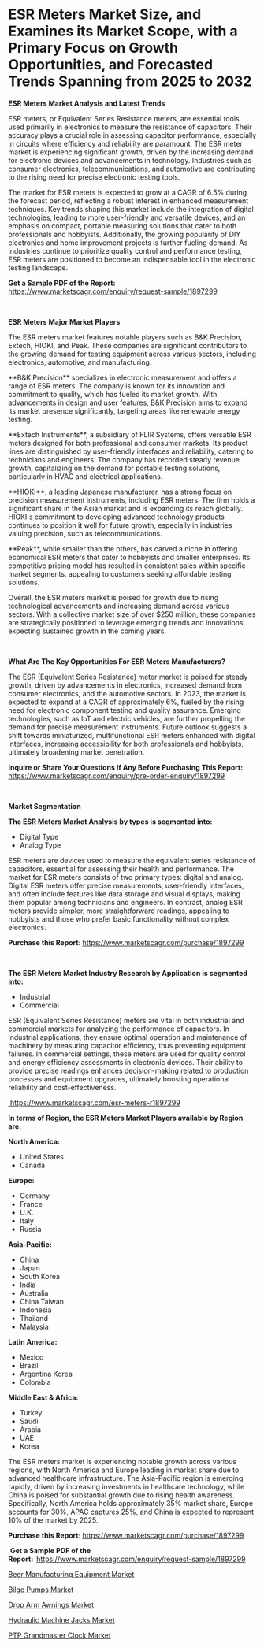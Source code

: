 <p><h1>ESR Meters Market Size, and Examines its Market Scope, with a Primary Focus on Growth Opportunities, and Forecasted Trends Spanning from 2025 to 2032</h1></p><p><strong>ESR Meters Market Analysis and Latest Trends</strong></p>
<p><p>ESR meters, or Equivalent Series Resistance meters, are essential tools used primarily in electronics to measure the resistance of capacitors. Their accuracy plays a crucial role in assessing capacitor performance, especially in circuits where efficiency and reliability are paramount. The ESR meter market is experiencing significant growth, driven by the increasing demand for electronic devices and advancements in technology. Industries such as consumer electronics, telecommunications, and automotive are contributing to the rising need for precise electronic testing tools.</p><p>The market for ESR meters is expected to grow at a CAGR of 6.5% during the forecast period, reflecting a robust interest in enhanced measurement techniques. Key trends shaping this market include the integration of digital technologies, leading to more user-friendly and versatile devices, and an emphasis on compact, portable measuring solutions that cater to both professionals and hobbyists. Additionally, the growing popularity of DIY electronics and home improvement projects is further fueling demand. As industries continue to prioritize quality control and performance testing, ESR meters are positioned to become an indispensable tool in the electronic testing landscape.</p></p>
<p><strong>Get a Sample PDF of the Report:&nbsp;</strong> <a href="https://www.marketscagr.com/enquiry/request-sample/1897299?utm_campaign=2110&utm_medium=2&utm_source=Github&utm_content=ia&utm_term=11042025&utm_id=esr-meters">https://www.marketscagr.com/enquiry/request-sample/1897299</a></p>
<p>&nbsp;</p>
<p><strong>ESR Meters Major Market Players</strong></p>
<p><p>The ESR meters market features notable players such as B&K Precision, Extech, HIOKI, and Peak. These companies are significant contributors to the growing demand for testing equipment across various sectors, including electronics, automotive, and manufacturing.</p><p>**B&K Precision** specializes in electronic measurement and offers a range of ESR meters. The company is known for its innovation and commitment to quality, which has fueled its market growth. With advancements in design and user features, B&K Precision aims to expand its market presence significantly, targeting areas like renewable energy testing.</p><p>**Extech Instruments**, a subsidiary of FLIR Systems, offers versatile ESR meters designed for both professional and consumer markets. Its product lines are distinguished by user-friendly interfaces and reliability, catering to technicians and engineers. The company has recorded steady revenue growth, capitalizing on the demand for portable testing solutions, particularly in HVAC and electrical applications.</p><p>**HIOKI**, a leading Japanese manufacturer, has a strong focus on precision measurement instruments, including ESR meters. The firm holds a significant share in the Asian market and is expanding its reach globally. HIOKI's commitment to developing advanced technology products continues to position it well for future growth, especially in industries valuing precision, such as telecommunications.</p><p>**Peak**, while smaller than the others, has carved a niche in offering economical ESR meters that cater to hobbyists and smaller enterprises. Its competitive pricing model has resulted in consistent sales within specific market segments, appealing to customers seeking affordable testing solutions.</p><p>Overall, the ESR meters market is poised for growth due to rising technological advancements and increasing demand across various sectors. With a collective market size of over $250 million, these companies are strategically positioned to leverage emerging trends and innovations, expecting sustained growth in the coming years.</p></p>
<p>&nbsp;</p>
<p><strong>What Are The Key Opportunities For ESR Meters Manufacturers?</strong></p>
<p><p>The ESR (Equivalent Series Resistance) meter market is poised for steady growth, driven by advancements in electronics, increased demand from consumer electronics, and the automotive sectors. In 2023, the market is expected to expand at a CAGR of approximately 6%, fueled by the rising need for electronic component testing and quality assurance. Emerging technologies, such as IoT and electric vehicles, are further propelling the demand for precise measurement instruments. Future outlook suggests a shift towards miniaturized, multifunctional ESR meters enhanced with digital interfaces, increasing accessibility for both professionals and hobbyists, ultimately broadening market penetration.</p></p>
<p><strong>Inquire or Share Your Questions If Any Before Purchasing This Report:</strong> <a href="https://www.marketscagr.com/enquiry/pre-order-enquiry/1897299?utm_campaign=2110&utm_medium=2&utm_source=Github&utm_content=ia&utm_term=11042025&utm_id=esr-meters">https://www.marketscagr.com/enquiry/pre-order-enquiry/1897299</a></p>
<p>&nbsp;</p>
<p><strong>Market Segmentation</strong></p>
<p><strong>The ESR Meters Market Analysis by types is segmented into:</strong></p>
<p><ul><li>Digital Type</li><li>Analog Type</li></ul></p>
<p><p>ESR meters are devices used to measure the equivalent series resistance of capacitors, essential for assessing their health and performance. The market for ESR meters consists of two primary types: digital and analog. Digital ESR meters offer precise measurements, user-friendly interfaces, and often include features like data storage and visual displays, making them popular among technicians and engineers. In contrast, analog ESR meters provide simpler, more straightforward readings, appealing to hobbyists and those who prefer basic functionality without complex electronics.</p></p>
<p><strong>Purchase this Report:&nbsp;</strong><a href="https://www.marketscagr.com/purchase/1897299?utm_campaign=2110&utm_medium=2&utm_source=Github&utm_content=ia&utm_term=11042025&utm_id=esr-meters">https://www.marketscagr.com/purchase/1897299</a></p>
<p>&nbsp;</p>
<p><strong>The ESR Meters Market Industry Research by Application is segmented into:</strong></p>
<p><ul><li>Industrial</li><li>Commercial</li></ul></p>
<p><p>ESR (Equivalent Series Resistance) meters are vital in both industrial and commercial markets for analyzing the performance of capacitors. In industrial applications, they ensure optimal operation and maintenance of machinery by measuring capacitor efficiency, thus preventing equipment failures. In commercial settings, these meters are used for quality control and energy efficiency assessments in electronic devices. Their ability to provide precise readings enhances decision-making related to production processes and equipment upgrades, ultimately boosting operational reliability and cost-effectiveness.</p></p>
<p><a href="https://www.marketscagr.com/esr-meters-r1897299?utm_campaign=2110&utm_medium=2&utm_source=Github&utm_content=ia&utm_term=11042025&utm_id=esr-meters">&nbsp;https://www.marketscagr.com/esr-meters-r1897299</a></p>
<p><strong>In terms of Region, the ESR Meters Market Players available by Region are:</strong></p>
<p>
    <p> <strong> North America: </strong>
        <ul>
            <li>United States</li>
            <li>Canada</li>
        </ul>
        </p> 
    <p> <strong> Europe: </strong>
        <ul>
            <li>Germany</li>
            <li>France</li>
            <li>U.K.</li>
            <li>Italy</li>
            <li>Russia</li>
        </ul>
        </p> 
    <p> <strong> Asia-Pacific: </strong>
        <ul>
            <li>China</li>
            <li>Japan</li>
            <li>South Korea</li>
            <li>India</li>
            <li>Australia</li>
            <li>China Taiwan</li>
            <li>Indonesia</li>
            <li>Thailand</li>
            <li>Malaysia</li>
        </ul>
        </p> 
    <p> <strong> Latin America: </strong>
        <ul>
            <li>Mexico</li>
            <li>Brazil</li>
            <li>Argentina Korea</li>
            <li>Colombia</li>
        </ul>
        </p> 
    <p> <strong> Middle East & Africa: </strong>
        <ul>
            <li>Turkey</li>
            <li>Saudi</li>
            <li>Arabia</li>
            <li>UAE</li>
            <li>Korea</li>
        </ul>
    </p>
    </p>
<p><p>The ESR meters market is experiencing notable growth across various regions, with North America and Europe leading in market share due to advanced healthcare infrastructure. The Asia-Pacific region is emerging rapidly, driven by increasing investments in healthcare technology, while China is poised for substantial growth due to rising health awareness. Specifically, North America holds approximately 35% market share, Europe accounts for 30%, APAC captures 25%, and China is expected to represent 10% of the market by 2025.</p></p>
<p><strong>Purchase this Report: </strong><a href="https://www.marketscagr.com/purchase/1897299?utm_campaign=2110&utm_medium=2&utm_source=Github&utm_content=ia&utm_term=11042025&utm_id=esr-meters">https://www.marketscagr.com/purchase/1897299</a></p>
<p>&nbsp;<strong>Get a Sample PDF of the Report:&nbsp;&nbsp;</strong><a href="https://www.marketscagr.com/enquiry/request-sample/1897299?utm_campaign=2110&utm_medium=2&utm_source=Github&utm_content=ia&utm_term=11042025&utm_id=esr-meters">https://www.marketscagr.com/enquiry/request-sample/1897299</a></p>
<p><strong></strong></p>
<p><p><a href="https://github.com/debowflaggqw/Market-Research-Report-List-1/blob/main/beer-manufacturing-equipment-market.md?utm_campaign=2110&utm_medium=2&utm_source=Github&utm_content=ia&utm_term=11042025&utm_id=esr-meters">Beer Manufacturing Equipment Market</a></p><p><a href="https://github.com/weisonmanych/Market-Research-Report-List-1/blob/main/bilge-pumps-market.md?utm_campaign=2110&utm_medium=2&utm_source=Github&utm_content=ia&utm_term=11042025&utm_id=esr-meters">Bilge Pumps Market</a></p><p><a href="https://github.com/eymermanda0p/Market-Research-Report-List-1/blob/main/drop-arm-awnings-market.md?utm_campaign=2110&utm_medium=2&utm_source=Github&utm_content=ia&utm_term=11042025&utm_id=esr-meters">Drop Arm Awnings Market</a></p><p><a href="https://github.com/herakterroem/Market-Research-Report-List-1/blob/main/hydraulic-machine-jacks-market.md?utm_campaign=2110&utm_medium=2&utm_source=Github&utm_content=ia&utm_term=11042025&utm_id=esr-meters">Hydraulic Machine Jacks Market</a></p><p><a href="https://github.com/guzasbahsas/Market-Research-Report-List-1/blob/main/ptp-grandmaster-clock-market.md?utm_campaign=2110&utm_medium=2&utm_source=Github&utm_content=ia&utm_term=11042025&utm_id=esr-meters">PTP Grandmaster Clock Market</a></p></p>